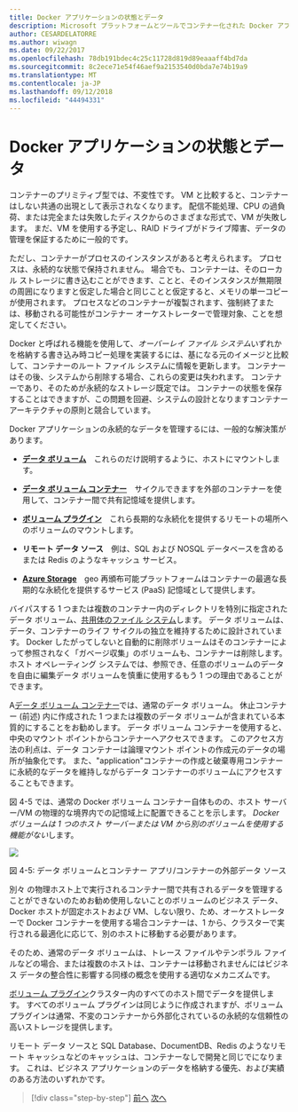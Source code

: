 ```yaml
---
title: Docker アプリケーションの状態とデータ
description: Microsoft プラットフォームとツールでコンテナー化された Docker アプリケーションのライフサイクル
author: CESARDELATORRE
ms.author: wiwagn
ms.date: 09/22/2017
ms.openlocfilehash: 78db191bdec4c25c11728d819d89eaaaff4bd7da
ms.sourcegitcommit: 8c2ece71e54f46aef9a2153540d0bda7e74b19a9
ms.translationtype: MT
ms.contentlocale: ja-JP
ms.lasthandoff: 09/12/2018
ms.locfileid: "44494331"
---
```

# <a name="state-and-data-in-docker-applications"></a>Docker アプリケーションの状態とデータ

コンテナーのプリミティブ型では、不変性です。 VM と比較すると、コンテナーはしない共通の出現として表示されなくなります。 配信不能処理、CPU の過負荷、または完全または失敗したディスクからのさまざまな形式で、VM が失敗します。 まだ、VM を使用する予定し、RAID ドライブがドライブ障害、データの管理を保証するために一般的です。

ただし、コンテナーがプロセスのインスタンスがあると考えられます。 プロセスは、永続的な状態で保持されません。 場合でも、コンテナーは、そのローカル ストレージに書き込むことができます、ことと、そのインスタンスが無期限の周囲になりますと仮定した場合と同じことと仮定すると、メモリの単一コピーが使用されます。 プロセスなどのコンテナーが複製されます、強制終了または、移動される可能性がコンテナー オーケストレーターで管理対象、ことを想定してください。

Docker と呼ばれる機能を使用して、*オーバーレイ ファイル システム*いずれかを格納する書き込み時コピー処理を実装するには、基になる元のイメージと比較して、コンテナーのルート ファイル システムに情報を更新します。 コンテナーはその後、システムから削除する場合、これらの変更は失われます。 コンテナーであり、そのためが永続的なストレージ既定では。 コンテナーの状態を保存することはできますが、この問題を回避、システムの設計となりますコンテナー アーキテクチャの原則と競合しています。

Docker アプリケーションの永続的なデータを管理するには、一般的な解決策があります。

-   [**データ ボリューム**](https://docs.docker.com/engine/tutorials/dockervolumes/) これらのだけ説明するように、ホストにマウントします。

-   [**データ ボリューム コンテナー**](https://docs.docker.com/engine/tutorials/dockervolumes/#/creating-and-mounting-a-data-volume-container) サイクルできますを外部のコンテナーを使用して、コンテナー間で共有記憶域を提供します。

-   [**ボリューム プラグイン**](https://docs.docker.com/engine/tutorials/dockervolumes/#/mount-a-shared-storage-volume-as-a-data-volume) これら長期的な永続化を提供するリモートの場所へのボリュームのマウントします。

-   **リモート データ ソース** 例は、SQL および NOSQL データベースを含めるまたは Redis のようなキャッシュ サービス。

-   [**Azure Storage**](https://docs.microsoft.com/azure/storage/) geo 再頒布可能プラットフォームはコンテナーの最適な長期的な永続化を提供するサービス (PaaS) 記憶域として提供します。

バイパスする 1 つまたは複数のコンテナー内のディレクトリを特別に指定されたデータ ボリューム、[共用体のファイル システム](https://docs.docker.com/glossary/?term=Union%20file%20system)します。 データ ボリュームは、データ、コンテナーのライフ サイクルの独立を維持するために設計されています。 Docker したがってしないと自動的に削除ボリュームはそのコンテナーによって参照されなく「ガベージ収集」のボリュームも、コンテナーは削除します。 ホスト オペレーティング システムでは、参照でき、任意のボリュームのデータを自由に編集データ ボリュームを慎重に使用するもう 1 つの理由であることができます。

A[データ ボリューム コンテナー](https://docs.docker.com/glossary/?term=volume)では、通常のデータ ボリューム。 休止コンテナー (前述) 内に作成された 1 つまたは複数のデータ ボリュームが含まれている本質的にすることをお勧めします。 データ ボリューム コンテナーを使用すると、中央のマウント ポイントからコンテナーへアクセスできます。 このアクセス方法の利点は、データ コンテナーは論理マウント ポイントの作成元のデータの場所が抽象化です。 また、"application"コンテナーの作成と破棄専用コンテナーに永続的なデータを維持しながらデータ コンテナーのボリュームにアクセスすることもできます。

図 4-5 では、通常の Docker ボリューム コンテナー自体ものの、ホスト サーバー/VM の物理的な境界内での記憶域上に配置できることを示します。 *Docker ボリュームは 1 つのホスト サーバーまたは VM から別のボリュームを使用する機能がない*します。

![](./media/image5.png)

図 4-5: データ ボリュームとコンテナー アプリ/コンテナーの外部データ ソース

別々 の物理ホスト上で実行されるコンテナー間で共有されるデータを管理することができないのためお勧め使用しないことのボリュームのビジネス データ、Docker ホストが固定ホストおよび VM、しない限り、ため、オーケストレーターで Docker コンテナーを使用する場合コンテナーは、1 から、クラスターで実行される最適化に応じて、別のホストに移動する必要があります。

そのため、通常のデータ ボリュームは、トレース ファイルやテンポラル ファイルなどの場合、または複数のホストは、コンテナーは移動されませんにはビジネス データの整合性に影響する同様の概念を使用する適切なメカニズムです。

[ボリューム プラグイン](https://docs.docker.com/engine/extend/plugins_volume/)クラスター内のすべてのホスト間でデータを提供します。 すべてのボリューム プラグインは同じように作成されますが、ボリューム プラグインは通常、不変のコンテナーから外部化されているの永続的な信頼性の高いストレージを提供します。

リモート データ ソースと SQL Database、DocumentDB、Redis のようなリモート キャッシュなどのキャッシュは、コンテナーなしで開発と同じでになります。 これは、ビジネス アプリケーションのデータを格納する優先、および実績のある方法のいずれかです。


>[!div class="step-by-step"]
[前へ](monolithic-applications.md)
[次へ](soa-applications.md)
